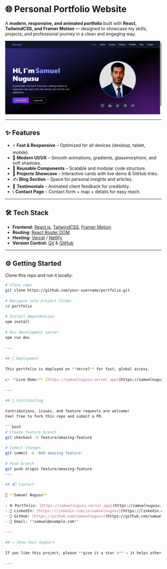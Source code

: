# 🌐 Personal Portfolio Website  

A **modern, responsive, and animated portfolio** built with **React, TailwindCSS, and Framer Motion** — designed to showcase my skills, projects, and professional journey in a clean and engaging way.  

![Portfolio Preview](public/SamuelPage.jpg)  

---

## ✨ Features  

- ⚡ **Fast & Responsive** – Optimized for all devices (desktop, tablet, mobile).  
- 🎨 **Modern UI/UX** – Smooth animations, gradients, glassmorphism, and soft shadows.  
- 🧩 **Reusable Components** – Scalable and modular code structure.  
- 📂 **Projects Showcase** – Interactive cards with live demo & GitHub links.  
- ✍️ **Blog Section** – Space for personal insights and articles.  
- 💬 **Testimonials** – Animated client feedback for credibility.  
- 📞 **Contact Page** – Contact form + map + details for easy reach.  

---

## 🛠️ Tech Stack  

- **Frontend:** [React.js](https://reactjs.org/), [TailwindCSS](https://tailwindcss.com/), [Framer Motion](https://www.framer.com/motion/)  
- **Routing:** [React Router DOM](https://reactrouter.com/)  
- **Hosting:** [Vercel](https://vercel.com/) / [Netlify](https://www.netlify.com/)  
- **Version Control:** [Git](https://git-scm.com/) & [GitHub](https://github.com/)  

---

## ⚙️ Getting Started  

Clone this repo and run it locally:  

```bash
# Clone repo
git clone https://github.com/your-username/portfolio.git

# Navigate into project folder
cd portfolio

# Install dependencies
npm install

# Run development server
npm run dev

---

## 🚀 Deployment  

This portfolio is deployed on **Vercel** for fast, global access.  

👉 **Live Demo:** [https://samuelnugusu.vercel.app](https://samuelnugusu.vercel.app)  

---

## 🤝 Contributing  

Contributions, issues, and feature requests are welcome!  
Feel free to fork this repo and submit a PR.  

```bash
# Create feature branch
git checkout -b feature/amazing-feature

# Commit changes
git commit -m 'Add amazing feature'

# Push branch
git push origin feature/amazing-feature
---

## 📬 Contact  

👤 **Samuel Nugusu**  

- 🌐 Portfolio: [https://samuelnugusu.vercel.app](https://samuelnugusu.vercel.app)  
- 💼 LinkedIn: [https://linkedin.com/in/samuelnugusu](https://linkedin.com/in/samuelnugusu)  
- 🐙 GitHub: [https://github.com/samuelnugusu](https://github.com/samuelnugusu)  
- 📧 Email: **samuel@example.com**  

---

## ⭐ Show Your Support  

If you like this project, please **give it a star ⭐** — it helps others discover it and motivates me to keep improving!  

---
